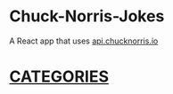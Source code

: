 # Chuck-Norris-Jokes
A React app that uses [api.chucknorris.io](https://api.chucknorris.io)
# [CATEGORIES](https://graberzz.github.io/Chuck-Norris-Jokes)
